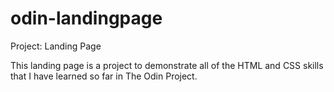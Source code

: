 # odin-landingpage

Project: Landing Page

This landing page is a project to demonstrate all of the HTML and CSS skills that I have learned so far in The Odin Project.